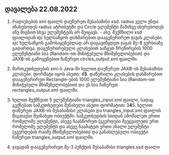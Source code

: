 ## დავალება 22.08.2022

1. რადიუსების xml ფაილს დაუწერეთ შესაბამისი xsd. radius ველი უნდა  ინახებოდეს radius ატრიბუტში და Circle ელემენტი მაშინვე იხურებოდეს ანუ  შიგნით სხვა ელემენტებს არ შეიცავს. <Circle  radius="10.25"></Circle> - ასე. შექმნილი xsd ფაილიდან xjc  ხელსაწყოს დახმარებით დააგენერირეთ ჯავას კლასები. xjc ხელსაწყოს  გამოსაყენებლად არ დაგავიწყდეთ ჯავას მე-8 ვერსიაზე გადართვა.  დაგენერირებული კლასებით ააწყეთ წრეწირების 1000 ელემენტიანი სია  (Random-ით მინიჭებული მნიშვნელობებით) და JAXB-ის გამოყენებით ჩაწერეთ  circles_output.xml ფაილში.

2. მართკუთხედების xml-ს Java-ში ხელით  დაუწერეთ JAXB-ის შესაბამისი კლასები. ფორმატი იყოს ასეთი:  <Rectangle><a>4</a><b>5</b></Rectangle>.  დაწერილი კლასების დახმარებით დააგენერირეთ Rectangle-ების 1000  ელემენტიანი სია (Random-ით მინიჭებული მნიშვნელობებით) და ეს სია ჩაწერეთ  rectangles_output.xml ფაილში.

3. ხელით შექმნეით 5 ელემენტიანი  triangles_input.xml ფაილი, სადაც გექნებათ სამკუთხედები შენახული ასეთი  ფორმატით:  <Triangle><a>3</a><b>4</b><c>5</c></Triangle>.  ხელით დაწერეთ JAXB-ის შესაბამისი კლასები და triangles_input.xml ფაილის  შიგთავსი შეინახეთ ობიექტში. სამკუთხედბის სიიდან ამოშალეთ ერთი რომელიმე  ელემენტი, ასევე ჩაასწორეთ (გვერდები შეუცვალეთ) ერთ რომელიმე ელემენტს და  ასევე ჩაამატეთ ერთი ახალი ელემენტი (გვერდების რაიმე მნიშვნელობებით) და  განახლებული ობიექტი ჩაწერეთ triangles_output.xml ფაილში.

4. ჯავადან დააგენერირეთ მე-3 პუნქტის შესაბამისი triangles.xsd ფაილი